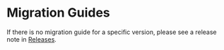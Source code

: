 # Migration Guides

If there is no migration guide for a specific version,
please see a release note in [Releases](https://github.com/option-t/option-t/releases).
